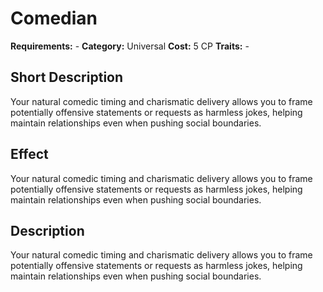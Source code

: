 # Comedian

**Requirements:** -
**Category:** Universal
**Cost:** 5 CP
**Traits:** -


## Short Description
Your natural comedic timing and charismatic delivery allows you to frame potentially offensive statements or requests as harmless jokes, helping maintain relationships even when pushing social boundaries.

## Effect
Your natural comedic timing and charismatic delivery allows you to frame potentially offensive statements or requests as harmless jokes, helping maintain relationships even when pushing social boundaries.

## Description
Your natural comedic timing and charismatic delivery allows you to frame potentially offensive statements or requests as harmless jokes, helping maintain relationships even when pushing social boundaries.